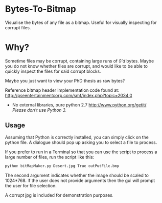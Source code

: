Bytes-To-Bitmap
===============

Visualise the bytes of any file as a bitmap. Useful for visually inspecting for
corrupt files.

# Why?

Sometime files may be corrupt, containing large runs of _0'd_ bytes. 
Maybe you do not know whether files are corrupt, and would like to be able to
quickly inspect the files for said corrupt blocks.

Maybe you just want to view your PhD thesis as raw bytes?

Reference bitmap header implementation code found at:
<http://pseentertainmentcorp.com/smf/index.php?topic=2034.0>

* No external libraries, pure python 2.7 <http://www.python.org/getit/> _Please don't use Python 3._

## Usage

Assuming that Python is correctly installed, you can simply click on the python 
file. A dialogue should pop up asking you to select a file to process.

If you prefer to run in a Terminal so that you can use the script to process a 
large number of files, run the script like this:
```bash
python bitMapMaker.py Desert.jpg True outPutFile.bmp
```

The second argument indicates whether the image should be scaled to 1024*768. 
If the user does not provide arguments then the gui will prompt the user for 
file selection.

A corrupt jpg is included for demonstration purposes.
